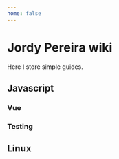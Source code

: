 ```yaml
---
home: false
---
```


# Jordy Pereira wiki

Here I store simple guides.


## Javascript

<Overview page="javascript" />

### Vue

<Overview page="vue" />

### Testing

<Overview page="testing" />

## Linux

<Overview page="linux" />